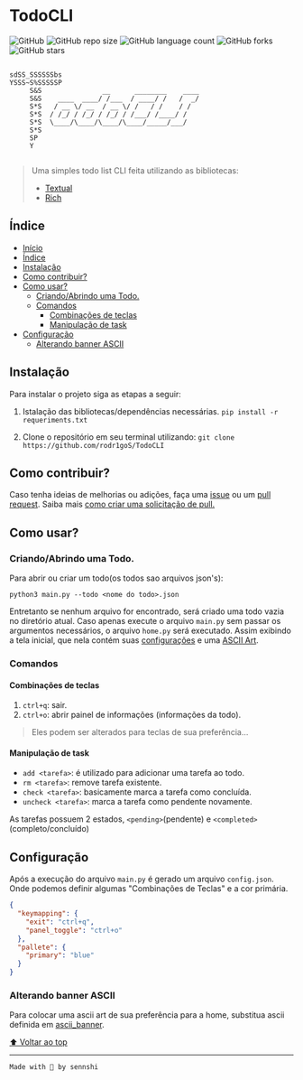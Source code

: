 # TodoCLI
![GitHub](https://img.shields.io/github/license/sennshi/TodoCLI?color=9966ff&style=for-the-badge)
![GitHub repo size](https://img.shields.io/github/repo-size/sennshi/TodoCLI?color=6666ff&style=for-the-badge)
![GitHub language count](https://img.shields.io/github/languages/count/sennshi/TodoCLI?style=for-the-badge)
![GitHub forks](https://img.shields.io/github/forks/sennshi/TodoCLI?color=ff6699&style=for-the-badge)
![GitHub stars](https://img.shields.io/github/stars/sennshi/TodoCLI?color=99ccff&style=for-the-badge)


```

sdSS_SSSSSSbs
YSSS~S%SSSSSP
     S&S               __      ________    ____
     S&S    ____  ____/ /___  / ____/ /   /  _/
     S*S   / __ \/ __  / __ \/ /   / /    / /
     S*S  / /_/ / /_/ / /_/ / /___/ /____/ /
     S*S  \____/\____/\____/\____/_____/___/
     S*S
     SP
     Y
     
```

> Uma simples todo list CLI feita utilizando as bibliotecas:
> - [Textual](https://github.com/Textualize/textual)
> - [Rich](https://github.com/Textualize/rich)

## Índice 

* [Início](#todocli)
* [Índice](índice)
* [Instalação](#instalação)
* [Como contribuir?](#como-contribuir)
* [Como usar?](#como-usar)
	* [Criando/Abrindo uma Todo.](#criandoabrindo-uma-todo)
	* [Comandos](#comandos)
		* [Combinações de teclas](#combinações-de-teclas)
		* [Manipulação de task](#manipulação-de-task)
* [Configuração](#configuração)
	* [Alterando banner ASCII](#alterando-banner-ascii)

## Instalação
Para instalar o projeto siga as etapas a seguir:

1. Istalação das bibliotecas/dependências necessárias.
`pip install -r requeriments.txt`

2. Clone o repositório em seu terminal utilizando:
`git clone https://github.com/rodr1goS/TodoCLI`

## Como contribuir?
Caso tenha ideias de melhorias ou adições, faça uma [issue](https://github.com/rodr1goS/TodoCLI/issues/new) ou um [pull request](https://github.com/rodr1goS/TodoCLI/pulls).
Saiba mais [como criar uma solicitação de pull.](https://docs.github.com/en/pull-requests/collaborating-with-pull-requests/proposing-changes-to-your-work-with-pull-requests/creating-a-pull-request)

## Como usar?

### Criando/Abrindo uma Todo.

Para abrir ou criar um todo(os todos sao arquivos json's):

`python3 main.py --todo <nome do todo>.json`

Entretanto se nenhum arquivo for encontrado, será criado uma todo vazia no diretório atual.
Caso apenas execute o arquivo `main.py` sem passar os argumentos necessários, o arquivo `home.py` será executado.
Assim exibindo a tela inicial, que nela contém suas [configurações](#Configurações) e uma [ASCII Art](#Alterando-ASCII-(home.py)).

### Comandos

#### Combinações de teclas
1. `ctrl+q`: sair.
2. `ctrl+o`: abrir painel de informações (informações da todo).
> Eles podem ser alterados para teclas de sua preferência...

#### Manipulação de task

- `add <tarefa>`: é utilizado para adicionar uma tarefa ao todo.
- `rm <tarefa>`: remove tarefa existente.
- `check <tarefa>`: basicamente marca a tarefa como concluída.
- `uncheck <tarefa>`: marca a tarefa como pendente novamente.

As tarefas possuem 2 estados, `<pending>`(pendente) e `<completed>`(completo/concluído)

## Configuração
Após a execução do arquivo `main.py` é gerado um arquivo `config.json`.
Onde podemos definir algumas "Combinações de Teclas" e a cor primária.

```json
{
  "keymapping": {
    "exit": "ctrl+q",
    "panel_toggle": "ctrl+o"
  },
  "pallete": {
    "primary": "blue"
  }
}
```

### Alterando banner ASCII
Para colocar uma ascii art de sua preferência para a home, substitua ascii definida em [ascii_banner](https://github.com/rodr1goS/TodoCLI/blob/main/home.py#L10).

[⬆ Voltar ao top](#todocli)

___
`Made with 💜 by sennshi`
